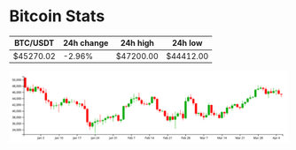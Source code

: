 # Bitcoin Stats

BTC/USDT|24h change|24h high|24h low|
|---|---|---|---|
|$45270.02|-2.96%|$47200.00|$44412.00|

<img src="./chart.svg">
